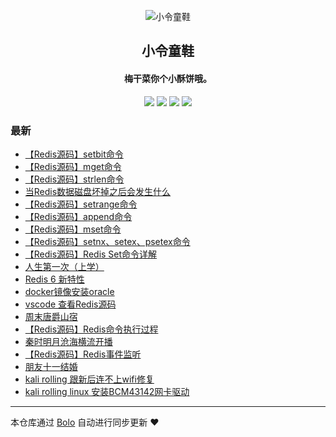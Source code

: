 <p align="center"><img alt="小令童鞋" src="https://img.zeekling.cn/images/2020/02/23/logo.th.png"></p><h2 align="center">
小令童鞋
</h2>

<h4 align="center">梅干菜你个小酥饼哦。</h4>
<p align="center"><a title="小令童鞋" target="_blank" href="https://github.com/zeekling/bolo-blog"><img src="https://img.shields.io/github/last-commit/zeekling/bolo-blog.svg?style=flat-square&color=FF9900"></a>
<a title="GitHub repo size in bytes" target="_blank" href="https://github.com/zeekling/bolo-blog"><img src="https://img.shields.io/github/repo-size/zeekling/bolo-blog.svg?style=flat-square"></a>
<a title="Bolo Version" target="_blank" href="https://github.com/adlered/bolo-solo"><img src="https://img.shields.io/badge/bolo-v2.1 稳定版-f1e05a.svg?style=flat-square&color=blueviolet"></a>
<a title="Hits" target="_blank" href="https://github.com/88250/hits"><img src="https://hits.b3log.org/zeekling/bolo-blog.svg"></a></p>

### 最新

* [【Redis源码】setbit命令](https://www.zeekling.cn/articles/2020/11/14/1605354792615.html)
* [【Redis源码】mget命令](https://www.zeekling.cn/articles/2020/11/11/1605109223498.html)
* [【Redis源码】strlen命令](https://www.zeekling.cn/articles/2020/11/11/1605098851638.html)
* [当Redis数据磁盘坏掉之后会发生什么](https://www.zeekling.cn/articles/2020/11/09/1604937462651.html)
* [【Redis源码】setrange命令](https://www.zeekling.cn/articles/2020/11/08/1604841590957.html)
* [【Redis源码】append命令](https://www.zeekling.cn/articles/2020/11/08/1604838367145.html)
* [【Redis源码】mset命令](https://www.zeekling.cn/articles/2020/11/08/1604831354258.html)
* [【Redis源码】setnx、setex、psetex命令](https://www.zeekling.cn/articles/2020/11/08/1604821520818.html)
* [【Redis源码】Redis Set命令详解](https://www.zeekling.cn/articles/2020/11/08/1604816679827.html)
* [人生第一次（上学）](https://www.zeekling.cn/articles/2020/11/08/1604808358057.html)
* [Redis 6 新特性](https://www.zeekling.cn/articles/2020/11/01/1604242049779.html)
* [docker镜像安装oracle](https://www.zeekling.cn/articles/2020/10/29/1603902984323.html)
* [vscode 查看Redis源码](https://www.zeekling.cn/articles/2020/10/20/1603198382711.html)
* [周末唐爵山宿](https://www.zeekling.cn/articles/2020/10/18/1603029580658.html)
* [【Redis源码】Redis命令执行过程](https://www.zeekling.cn/articles/2020/10/09/1602258239840.html)
* [秦时明月沧海横流开播](https://www.zeekling.cn/articles/2020/10/08/1602135156440.html)
* [【Redis源码】Redis事件监听](https://www.zeekling.cn/articles/2020/10/06/1601975298948.html)
* [朋友十一结婚](https://www.zeekling.cn/articles/2020/10/05/1601902748431.html)
* [kali rolling 跟新后连不上wifi修复](https://www.zeekling.cn/articles/2020/09/26/1601093208586.html)
* [kali rolling linux 安装BCM43142网卡驱动](https://www.zeekling.cn/articles/2020/09/26/1601091635148.html)



---

本仓库通过 [Bolo](https://github.com/adlered/bolo-solo) 自动进行同步更新 ❤️ 